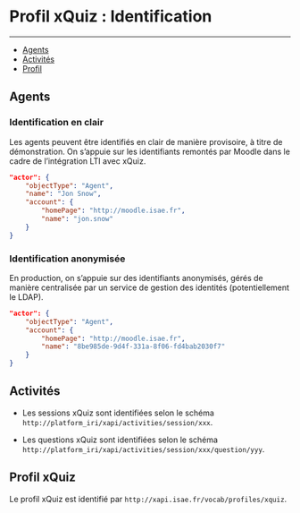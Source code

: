 # Profil xQuiz : Identification

---

- [Agents](#agents)
- [Activités](#activities)
- [Profil](#profile)


<a name="agents"></a>
## Agents

### Identification en clair

Les agents peuvent être identifiés en clair de manière provisoire, à titre de démonstration. On s’appuie sur les identifiants remontés par Moodle dans le cadre de l’intégration LTI avec xQuiz.

``` json
"actor": {
    "objectType": "Agent",
    "name": "Jon Snow",
    "account": {
        "homePage": "http://moodle.isae.fr",
        "name": "jon.snow"
    }
}
```

### Identification anonymisée

En production, on s’appuie sur des identifiants anonymisés, gérés de manière centralisée par un service de gestion des identités (potentiellement le LDAP).

``` json
"actor": {
    "objectType": "Agent",
    "account": {
        "homePage": "http://moodle.isae.fr",
        "name": "8be985de-9d4f-331a-8f06-fd4bab2030f7"
    }
}
```

<a name="activities"></a>
## Activités

- Les sessions xQuiz sont identifiées selon le schéma `http://platform_iri/xapi/activities/session/xxx`.

- Les questions xQuiz sont identifiées selon le schéma `http://platform_iri/xapi/activities/session/xxx/question/yyy`.


<a name="profile"></a>
## Profil xQuiz

Le profil xQuiz est identifié par `http://xapi.isae.fr/vocab/profiles/xquiz`.



